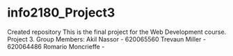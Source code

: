 # info2180_Project3
Created repository
This is the final project for the Web Development course. Project 3. 
Group Members:
  Akil Nassor - 620065560
  Trevaun Miller - 620064486
  Romario Moncrieffe - 
